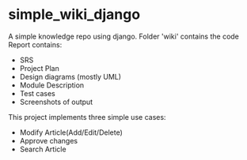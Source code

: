 # simple_wiki_django
A simple knowledge repo using django.
Folder 'wiki' contains the code
Report contains:
  - SRS
  - Project Plan
  - Design diagrams (mostly UML)
  - Module Description
  - Test cases
  - Screenshots of output


This project implements three simple use cases:
  - Modify Article(Add/Edit/Delete)
  - Approve changes
  - Search Article
